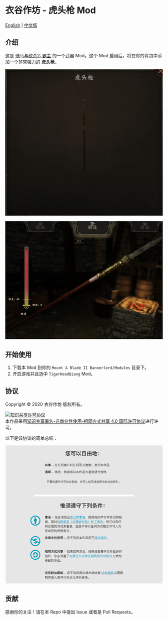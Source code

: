 # 衣谷作坊 - 虎头枪 Mod

[English](README.md) | [中文版](README_CN.md)

## 介绍

这是 [骑马与砍杀2: 霸主](https://www.taleworlds.com/en/Games/Bannerlord) 的一个武器 Mod。这个 Mod 启用后，将在你的背包中添加一个非常强力的 **虎头枪**。

![Tiger Head Qiang Preview](./doc/TigerHeadQiang_Preview.png)

![Tiger Head Qiang Crafting](./doc/TigerHeadQiang_Crafting.png)

## 开始使用

1. 下载本 Mod 到你的 `Mount & Blade II Bannerlord/Modules` 目录下。
2. 开启游戏并且选中 `TigerHeadQiang` Mod。

## 协议

Copyright © 2020 衣谷作坊 版权所有。

<a rel="license" href="http://creativecommons.org/licenses/by-nc-sa/4.0/"><img alt="知识共享许可协议" style="border-width:0" src="https://i.creativecommons.org/l/by-nc-sa/4.0/88x31.png" /></a><br />本作品采用<a rel="license" href="http://creativecommons.org/licenses/by-nc-sa/4.0/">知识共享署名-非商业性使用-相同方式共享 4.0 国际许可协议</a>进行许可。

以下是该协议的简单总结：

![CC_BY_NC_SA_Summary_CN](./doc/CC_BY_NC_SA_Summary_CN.png)

## 贡献

感谢你的关注！请在本 Repo 中提出 Issue 或者是 Pull Requests。
